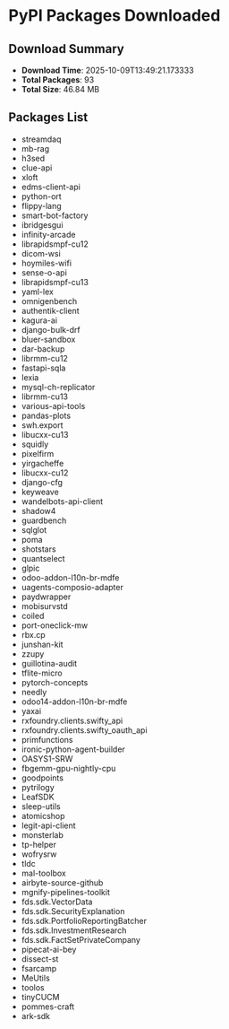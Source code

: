 # PyPI Packages Downloaded

## Download Summary
- **Download Time**: 2025-10-09T13:49:21.173333
- **Total Packages**: 93
- **Total Size**: 46.84 MB

## Packages List
- streamdaq
- mb-rag
- h3sed
- clue-api
- xloft
- edms-client-api
- python-ort
- flippy-lang
- smart-bot-factory
- ibridgesgui
- infinity-arcade
- librapidsmpf-cu12
- dicom-wsi
- hoymiles-wifi
- sense-o-api
- librapidsmpf-cu13
- yaml-lex
- omnigenbench
- authentik-client
- kagura-ai
- django-bulk-drf
- bluer-sandbox
- dar-backup
- librmm-cu12
- fastapi-sqla
- lexia
- mysql-ch-replicator
- librmm-cu13
- various-api-tools
- pandas-plots
- swh.export
- libucxx-cu13
- squidly
- pixelfirm
- yirgacheffe
- libucxx-cu12
- django-cfg
- keyweave
- wandelbots-api-client
- shadow4
- guardbench
- sqlglot
- poma
- shotstars
- quantselect
- glpic
- odoo-addon-l10n-br-mdfe
- uagents-composio-adapter
- paydwrapper
- mobisurvstd
- coiled
- port-oneclick-mw
- rbx.cp
- junshan-kit
- zzupy
- guillotina-audit
- tflite-micro
- pytorch-concepts
- needly
- odoo14-addon-l10n-br-mdfe
- yaxai
- rxfoundry.clients.swifty_api
- rxfoundry.clients.swifty_oauth_api
- primfunctions
- ironic-python-agent-builder
- OASYS1-SRW
- fbgemm-gpu-nightly-cpu
- goodpoints
- pytrilogy
- LeafSDK
- sleep-utils
- atomicshop
- legit-api-client
- monsterlab
- tp-helper
- wofrysrw
- tldc
- mal-toolbox
- airbyte-source-github
- mgnify-pipelines-toolkit
- fds.sdk.VectorData
- fds.sdk.SecurityExplanation
- fds.sdk.PortfolioReportingBatcher
- fds.sdk.InvestmentResearch
- fds.sdk.FactSetPrivateCompany
- pipecat-ai-bey
- dissect-st
- fsarcamp
- MeUtils
- toolos
- tinyCUCM
- pommes-craft
- ark-sdk
